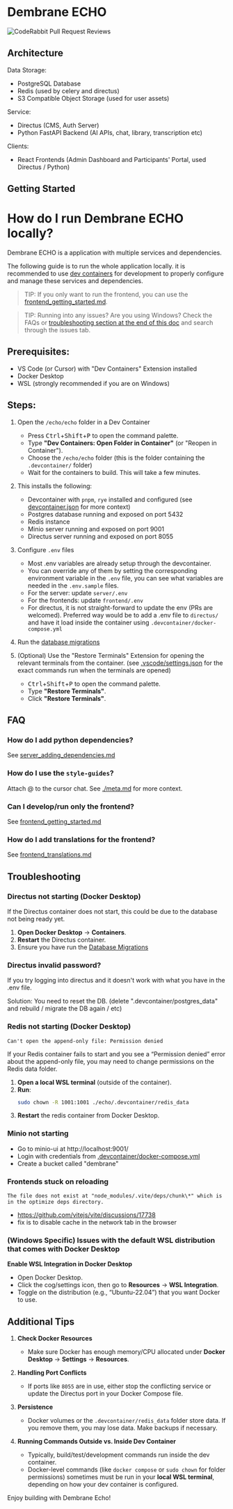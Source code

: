 # Dembrane ECHO

![CodeRabbit Pull Request Reviews](https://img.shields.io/coderabbit/prs/github/Dembrane/echo?utm_source=oss&utm_medium=github&utm_campaign=Dembrane%2Fecho&labelColor=171717&color=FF570A&link=https%3A%2F%2Fcoderabbit.ai&label=CodeRabbit+Reviews)

## Architecture

Data Storage:

- PostgreSQL Database
- Redis (used by celery and directus)
- S3 Compatible Object Storage (used for user assets)

Service:

- Directus (CMS, Auth Server)
- Python FastAPI Backend (AI APIs, chat, library, transcription etc)

Clients:

- React Frontends (Admin Dashboard and Participants' Portal, used Directus / Python)

## Getting Started

# How do I run Dembrane ECHO locally?

Dembrane ECHO is a application with multiple services and dependencies. 

The following guide is to run the whole application locally. it is recommended to use [dev containers](https://containers.dev/) for development to properly configure and manage these services and dependencies.

> TIP: If you only want to run the frontend, you can use the [frontend_getting_started.md](./docs/frontend_getting_started.md).

> TIP: Running into any issues? Are you using Windows? Check the FAQs or [troubleshooting section at the end of this doc](#troubleshooting) and search through the issues tab.

## Prerequisites:

- VS Code (or Cursor) with "Dev Containers" Extension installed
- Docker Desktop
- WSL (strongly recommended if you are on Windows)

## Steps:

1. Open the `/echo/echo` folder in a Dev Container

	- Press <kbd>Ctrl</kbd>+<kbd>Shift</kbd>+<kbd>P</kbd> to open the command palette.
	- Type **"Dev Containers: Open Folder in Container"** (or "Reopen in Container").
	- Choose the `/echo/echo` folder (this is the folder containing the `.devcontainer/` folder)
	- Wait for the containers to build. This will take a few minutes.

1. This installs the following:

	- Devcontainer with `pnpm`, `rye` installed and configured (see [devcontainer.json](.devcontainer/devcontainer.json) for more context)
	- Postgres database running and exposed on port 5432
	- Redis instance
	- Minio server running and exposed on port 9001
	- Directus server running and exposed on port 8055

1. Configure `.env` files

	- Most .env variables are already setup through the devcontainer.
	- You can override any of them by setting the corresponding environment variable in the `.env` file, you can see what variables are needed in the `.env.sample` files.
	- For the server: update `server/.env`
	- For the frontends: update `frontend/.env`
	- For directus, it is not straight-forward to update the env (PRs are welcomed). Preferred way would be to add a .env file to `directus/` and have it load inside the container using `.devcontainer/docker-compose.yml`

1. Run the [database migrations](./docs//database_migrations.md)

1. (Optional) Use the "Restore Terminals" Extension for opening the relevant terminals from the container. (see [.vscode/settings.json](.vscode/settings.json) for the exact commands run when the terminals are opened)

	- <kbd>Ctrl</kbd>+<kbd>Shift</kbd>+<kbd>P</kbd> to open the command palette.
	- Type **"Restore Terminals"**.
	- Click **"Restore Terminals"**.

## FAQ

### How do I add python dependencies?

See [server_adding_dependencies.md](./docs/server_adding_dependencies.md)

### How do I use the `style-guides`?

Attach @<the style guide name> to the cursor chat. See [./meta.md](./meta.md) for more context.

### Can I develop/run only the frontend?

See [frontend_getting_started.md](./docs/frontend_getting_started.md)

### How do I add translations for the frontend?

See [frontend_translations.md](./docs/frontend_translations.md)


## Troubleshooting

### Directus not starting (Docker Desktop)

If the Directus container does not start, this could be due to the database not being ready yet.

1. **Open Docker Desktop** → **Containers**.
2. **Restart** the Directus container.
3. Ensure you have run the [Database Migrations](./docs/database_migrations.md)

### Directus invalid password?

If you try logging into directus and it doesn't work with what you have in the .env file.

Solution: You need to reset the DB. (delete ".devcontainer/postgres_data" and rebuild / migrate the DB again / etc)

### Redis not starting (Docker Desktop)

`Can't open the append-only file: Permission denied`

If your Redis container fails to start and you see a “Permission denied” error about the append-only file, you may need to change permissions on the Redis data folder.

1. **Open a local WSL terminal** (outside of the container).
2. **Run**:
   ```bash
   sudo chown -R 1001:1001 ./echo/.devcontainer/redis_data
   ```
3. **Restart** the redis container from Docker Desktop.

### Minio not starting 

- Go to minio-ui at http://localhost:9001/
- Login with credentials from [.devcontainer/docker-compose.yml](.devcontainer/docker-compose.yml)
- Create a bucket called "dembrane"

### Frontends stuck on reloading

`The file does not exist at "node_modules/.vite/deps/chunk\*" which is in the optimize deps directory.`

- https://github.com/vitejs/vite/discussions/17738
- fix is to disable cache in the network tab in the browser

### (Windows Specific) Issues with the default WSL distribution that comes with Docker Desktop

**Enable WSL Integration in Docker Desktop**
   - Open Docker Desktop.
   - Click the cog/settings icon, then go to **Resources** → **WSL Integration**.
   - Toggle on the distribution (e.g., “Ubuntu-22.04”) that you want Docker to use.


## Additional Tips

1. **Check Docker Resources**

   - Make sure Docker has enough memory/CPU allocated under **Docker Desktop** → **Settings** → **Resources**.

2. **Handling Port Conflicts**

   - If ports like `8055` are in use, either stop the conflicting service or update the Directus port in your Docker Compose file.

3. **Persistence**

   - Docker volumes or the `.devcontainer/redis_data` folder store data. If you remove them, you may lose data. Make backups if necessary.

4. **Running Commands Outside vs. Inside Dev Container**
   - Typically, build/test/development commands run inside the dev container.
   - Docker-level commands (like `docker compose` or `sudo chown` for folder permissions) sometimes must be run in your **local WSL terminal**, depending on how your dev container is configured.


Enjoy building with Dembrane Echo!
